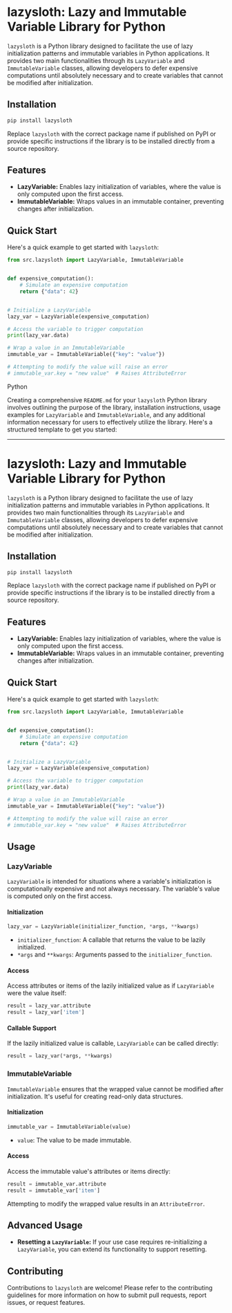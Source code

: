 # lazysloth: Lazy and Immutable Variable Library for Python

`lazysloth` is a Python library designed to facilitate the use of lazy initialization patterns and immutable variables in Python applications. It provides two main functionalities through its `LazyVariable` and `ImmutableVariable` classes, allowing developers to defer expensive computations until absolutely necessary and to create variables that cannot be modified after initialization.

## Installation

```bash
pip install lazysloth
```

Replace `lazysloth` with the correct package name if published on PyPI or provide specific instructions if the library is to be installed directly from a source repository.

## Features

- **LazyVariable:** Enables lazy initialization of variables, where the value is only computed upon the first access.
- **ImmutableVariable:** Wraps values in an immutable container, preventing changes after initialization.

## Quick Start

Here's a quick example to get started with `lazysloth`:

```python
from src.lazysloth import LazyVariable, ImmutableVariable


def expensive_computation():
    # Simulate an expensive computation
    return {"data": 42}


# Initialize a LazyVariable
lazy_var = LazyVariable(expensive_computation)

# Access the variable to trigger computation
print(lazy_var.data)

# Wrap a value in an ImmutableVariable
immutable_var = ImmutableVariable({"key": "value"})

# Attempting to modify the value will raise an error
# immutable_var.key = "new value"  # Raises AttributeError

```



Python

Creating a comprehensive `README.md` for your `lazysloth` Python library involves outlining the purpose of the library, installation instructions, usage examples for `LazyVariable` and `ImmutableVariable`, and any additional information necessary for users to effectively utilize the library. Here's a structured template to get you started:

------

# lazysloth: Lazy and Immutable Variable Library for Python

`lazysloth` is a Python library designed to facilitate the use of lazy initialization patterns and immutable variables in Python applications. It provides two main functionalities through its `LazyVariable` and `ImmutableVariable` classes, allowing developers to defer expensive computations until absolutely necessary and to create variables that cannot be modified after initialization.

## Installation

```bash
pip install lazysloth
```

Replace `lazysloth` with the correct package name if published on PyPI or provide specific instructions if the library is to be installed directly from a source repository.

## Features

- **LazyVariable:** Enables lazy initialization of variables, where the value is only computed upon the first access.
- **ImmutableVariable:** Wraps values in an immutable container, preventing changes after initialization.

## Quick Start

Here's a quick example to get started with `lazysloth`:

```python
from src.lazysloth import LazyVariable, ImmutableVariable


def expensive_computation():
    # Simulate an expensive computation
    return {"data": 42}


# Initialize a LazyVariable
lazy_var = LazyVariable(expensive_computation)

# Access the variable to trigger computation
print(lazy_var.data)

# Wrap a value in an ImmutableVariable
immutable_var = ImmutableVariable({"key": "value"})

# Attempting to modify the value will raise an error
# immutable_var.key = "new value"  # Raises AttributeError
```

## Usage

### LazyVariable

`LazyVariable` is intended for situations where a variable's initialization is computationally expensive and not always necessary. The variable's value is computed only on the first access.

#### Initialization

```python
lazy_var = LazyVariable(initializer_function, *args, **kwargs)
```

- `initializer_function`: A callable that returns the value to be lazily initialized.
- `*args` and `**kwargs`: Arguments passed to the `initializer_function`.

#### Access

Access attributes or items of the lazily initialized value as if `LazyVariable` were the value itself:

```python
result = lazy_var.attribute
result = lazy_var['item']
```

#### Callable Support

If the lazily initialized value is callable, `LazyVariable` can be called directly:

```python
result = lazy_var(*args, **kwargs)
```

### ImmutableVariable

`ImmutableVariable` ensures that the wrapped value cannot be modified after initialization. It's useful for creating read-only data structures.

#### Initialization

```python
immutable_var = ImmutableVariable(value)
```

- `value`: The value to be made immutable.

#### Access

Access the immutable value's attributes or items directly:

```python
result = immutable_var.attribute
result = immutable_var['item']
```

Attempting to modify the wrapped value results in an `AttributeError`.

## Advanced Usage

- **Resetting a `LazyVariable`:** If your use case requires re-initializing a `LazyVariable`, you can extend its functionality to support resetting.

## Contributing

Contributions to `lazysloth` are welcome! Please refer to the contributing guidelines for more information on how to submit pull requests, report issues, or request features.